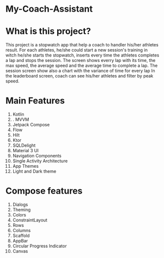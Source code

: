 # My-Coach-Assistant
# What is this project?

This project is a stopwatch app that help a coach to handler his/her athletes result. For each athletes, he/she could start a new session's training in witch he/she starts the stopwatch, inserts every time the athletes completes a lap and stops the session. The screen shows everry lap with its time, the max speed, the average speed and the average time to complete a lap. The session screen show also a chart with the variance of time for every lap 
In the leaderboard screen, coach can see his/her athletes and filter by peak speed.


# Main Features
1. Kotlin
2. . MVVM
3. Jetpack Compose
4. Flow
5. Hilt
6. Ktor
7. SQLDelight
8. Material 3 UI
9. Navigation Components
10. Single Activity Architecture
11. App Themes
13. Light and Dark theme


# Compose features
1. Dialogs
2. Theming
3. Colors
4. ConstraintLayout
5. Rows
6. Columns
7. Scaffold
8. AppBar
9. Circular Progress Indicator
10. Canvas


